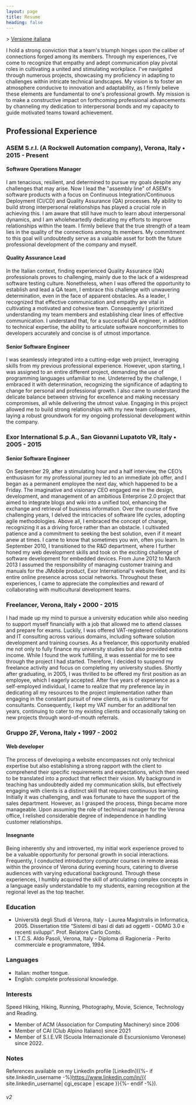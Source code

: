 ```yaml
---
layout: page
title: Resume
heading: false
---
```


\> [Versione italiana](/cv.html)

I hold a strong conviction that a team's triumph hinges upon the caliber of connections forged among its members. Through my experiences, I've come to recognize that empathy and adept communication play pivotal roles in cultivating a united and stimulating workplace. I've navigated through numerous projects, showcasing my proficiency in adapting to challenges within intricate technical landscapes. My vision is to foster an atmosphere conducive to innovation and adaptability, as I firmly believe these elements are fundamental to one's professional growth. My mission is to make a constructive impact on forthcoming professional advancements by channeling my dedication to interpersonal bonds and my capacity to guide motivated teams toward achievement.

## Professional Experience

### ASEM S.r.l. (A Rockwell Automation company), Verona, Italy • 2015 - Present

#### Software Operations Manager

I am tenacious, resilient, and determined to pursue my goals despite any challenges that may arise. Now I lead the "assembly line" of ASEM's software products with a focus on Continuous Integration/Continuous Deployment (CI/CD) and Quality Assurance (QA) processes. My ability to build strong interpersonal relationships has played a crucial role in achieving this. I am aware that still have much to learn about interpersonal dynamics, and I am wholeheartedly dedicating my efforts to improve relationships within the team. I firmly believe that the true strength of a team lies in the quality of the connections among its members. My commitment to this goal will undoubtedly serve as a valuable asset for both the future professional development of the company and myself.

#### Quality Assurance Lead

In the Italian context, finding experienced Quality Assurance (QA) professionals proves to challenging, mainly due to the lack of a widespread software testing culture. Nonetheless, when I was offered the opportunity to establish and lead a QA team, I embrace this challenge with unwavering determination, even in the face of apparent obstacles. As a leader, I recognized that effective communication and empathy are vital in cultivating a motivated and cohesive team. Consequently I prioritized understanding my team members and establishing clear lines of effective communication. I understand that, for a successful QA engineer, in addition to technical expertise, the ability to articulate software nonconformities to developers accurately and concise is of utmost importance.

#### Senior Software Engineer

I was seamlessly integrated into a cutting-edge web project, leveraging skills from my previous professional experience. However, upon starting, I was assigned to an entire different project, demanding the use of programming languages unfamiliar to me. Undeterred by the challenge, I embraced it with determination, recognizing the significance of adapting to change for personal and professional growth. I also came to understand the delicate balance between striving for excellence and making necessary compromises, all while delivering the utmost value. Engaging in this project allowed me to build strong relationships with my new team colleagues, laying a robust groundwork for my ongoing professional development within the company.

### Exor International S.p.A., San Giovanni Lupatoto VR, Italy • 2005 - 2015

#### Senior Software Engineer

On September 29, after a stimulating hour and a half interview, the CEO’s enthusiasm for my professional journey led to an immediate job offer, and I began as a permanent employee the next day, which happened to be a Friday. The imaginative and visionary CEO engaged me in the design, development, and management of an ambitious Enterprise 2.0 project that aimed to integrate blogs and wiki into a unified tool, enhancing the exchange and retrieval of business information. Over the course of five challenging years, I delved the intricacies of software life cycles, adopting agile methodologies. Above all, I embraced the concept of change, recognizing it as a driving force rather than an obstacle. I cultivated patience and a commitment to seeking the best solution, even if it meant anew at times. I came to know that sometimes you win, often you learn. In September 2010, I transitioned to the R&D department, where I further honed my web development skills and took on the exciting challenge of software development for embedded devices. From June 2012 to March 2013 I assumed the responsibility of managing customer training and manuals for the JMobile product, Exor International's website fleet, and its entire online presence across social networks. Throughout these experiences, I came to appreciate the complexities and reward of collaborating with multicultural development teams.

### Freelancer, Verona, Italy • 2000 - 2015

I had made up my mind to pursue a university education while also needing to support myself financially with a job that allowed me to attend classes and prepare for exams. Luckily, I was offered VAT-registered collaborations and IT consulting across various domains, including software solution development and training courses. As a freelancer, this opportunity enabled me not only to  fully finance my university studies but also provided extra income. While I found the work fulfilling, it was essential for me to see through the project I had started. Therefore, I decided to suspend my freelance activity and focus on completing my university studies. Shortly after graduating, in 2005, I was thrilled to be offered my first position as an employee, which I eagerly accepted. After five years of experience as a self-employed individual, I came to realize that my preference lay in dedicating all my resources to the project implementation rather than engaging in the constant pursuit of new clients, as is customary for consultants. Consequently, I kept my VAT number for an additional ten years, continuing to cater to my existing clients and occasionally taking on new projects through word-of-mouth referrals.

### Gruppo 2F, Verona, Italy • 1997 - 2002

#### Web developer

The process of developing a website encompasses not only technical expertise but also establishing a strong rapport with the client to comprehend their specific requirements and expectations, which then need to be translated into a product that reflect their vision. My background in teaching has undoubtedly aided my communication skills, but effectively engaging with clients is a distinct skill that requires continuous learning. Initially it was challenging, andI was  fortunate to have the support of the sales department. However, as I grasped the process, things became more manageable. Upon assuming the role of technical manager for the Verona office, I relished considerable degree of independence in handling customer relationships.

#### Insegnante

Being inherently shy and introverted, my initial work experience proved to be a valuable opportunity for personal growth in social interactions. Frequently, I conducted  introductory computer courses in remote areas within the province of Verona during evening hours, catering to diverse audiences with varying educational background. Through these experiences, I humbly acquired the skill of articulating complex concepts in a language easily understandable to my students, earning recognition at the regional level as the top teacher.

### Education

- Università degli Studi di Verona, Italy - Laurea Magistralis in Informatica, 2005. Dissertation title “Sistemi di basi di dati ad oggetti - ODMG 3.0 e recenti sviluppi”. Prof. Relatore Carlo Combi.
- I.T.C.S. Aldo Pasoli, Verona, Italy - Diploma di Ragioneria - Perito commerciale e programmatore, 1994.

### Languages

- Italian: mother tongue.
- English: complete professional knowledge.

### Interests

Speed Hiking, Hiking, Running, Photography, Movie, Science, Technology and Reading. 

- Member of ACM (Association for Computing Machinery) since 2006
- Member of CAI (Club Alpino Italiano) since 2021
- Member of S.I.E.VR (Scuola Internazionale di Escursionismo Veronese) since 2022.

### Notes

References available on my LinkedIn profile [LinkedIn]({%- if site.linkedin_username -%}https://www.linkedin.com/in/{{ site.linkedin_username| cgi_escape | escape }}{%- endif -%}).

###### v2